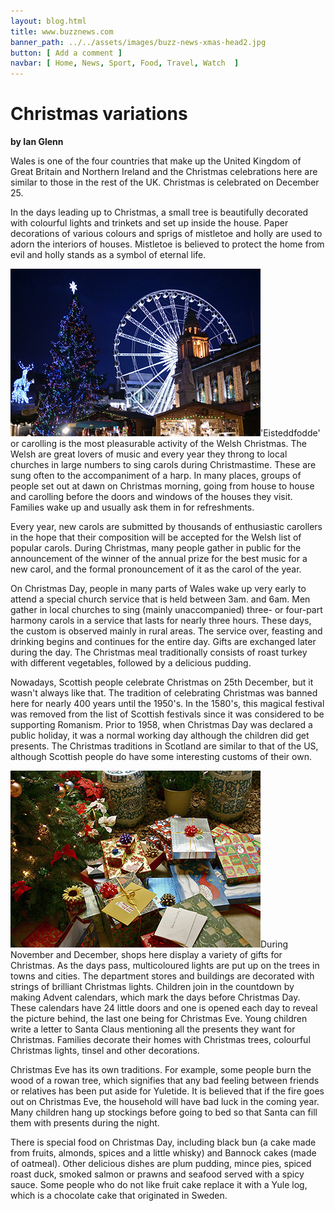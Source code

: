 ```yaml
---
layout: blog.html
title: www.buzznews.com
banner_path: ../../assets/images/buzz-news-xmas-head2.jpg
button: [ Add a comment ]
navbar: [ Home, News, Sport, Food, Travel, Watch  ]
---
```

# Christmas variations

**by Ian Glenn**

Wales is one of the four countries that make up the United Kingdom of Great Britain and Northern Ireland and the Christmas celebrations here are similar to those in the rest of the UK. Christmas is celebrated on December 25.

In the days leading up to Christmas, a small tree is beautifully decorated with colourful lights and trinkets and set up inside the house. Paper decorations of various colours and sprigs of mistletoe and holly are used to adorn the interiors of houses. Mistletoe is believed to protect the home from evil and holly stands as a symbol of eternal life.

![](../../assets/images/buzz-news-xmas-img4.jpg)'Eisteddfodde' or carolling is the most pleasurable activity of the Welsh Christmas. The Welsh are great lovers of music and every year they throng to local churches in large numbers to sing carols during Christmastime. These are sung often to the accompaniment of a harp. In many places, groups of people set out at dawn on Christmas morning, going from house to house and carolling before the doors and windows of the houses they visit. Families wake up and usually ask them in for refreshments.

Every year, new carols are submitted by thousands of enthusiastic carollers in the hope that their composition will be accepted for the Welsh list of popular carols. During Christmas, many people gather in public for the announcement of the winner of the annual prize for the best music for a new carol, and the formal pronouncement of it as the carol of the year.

On Christmas Day, people in many parts of Wales wake up very early to attend a special church service that is held between 3am. and 6am. Men gather in local churches to sing (mainly unaccompanied) three- or four-part harmony carols in a service that lasts for nearly three hours. These days, the custom is observed mainly in rural areas. The service over, feasting and drinking begins and continues for the entire day. Gifts are exchanged later during the day. The Christmas meal traditionally consists of roast turkey with different vegetables, followed by a delicious pudding.

Nowadays, Scottish people celebrate Christmas on 25th December, but it wasn't always like that. The tradition of celebrating Christmas was banned here for nearly 400 years until the 1950's. In the 1580's, this magical festival was removed from the list of Scottish festivals since it was considered to be supporting Romanism. Prior to 1958, when Christmas Day was declared a public holiday, it was a normal working day although the children did get presents. The Christmas traditions in Scotland are similar to that of the US, although Scottish people do have some interesting customs of their own.

![](../../assets/images/buzz-news-xmas-img5.jpg)During November and December, shops here display a variety of gifts for Christmas. As the days pass, multicoloured lights are put up on the trees in towns and cities. The department stores and buildings are decorated with strings of brilliant Christmas lights. Children join in the countdown by making Advent calendars, which mark the days before Christmas Day. These calendars have 24 little doors and one is opened each day to reveal the picture behind, the last one being for Christmas Eve. Young children write a letter to Santa Claus mentioning all the presents they want for Christmas. Families decorate their homes with Christmas trees, colourful Christmas lights, tinsel and other decorations.

Christmas Eve has its own traditions. For example, some people burn the wood of a rowan tree, which signifies that any bad feeling between friends or relatives has been put aside for Yuletide. It is believed that if the fire goes out on Christmas Eve, the household will have bad luck in the coming year. Many children hang up stockings before going to bed so that Santa can fill them with presents during the night.

There is special food on Christmas Day, including black bun (a cake made from fruits, almonds, spices and a little whisky) and Bannock cakes (made of oatmeal). Other delicious dishes are plum pudding, mince pies, spiced roast duck, smoked salmon or prawns and seafood served with a spicy sauce. Some people who do not like fruit cake replace it with a Yule log, which is a chocolate cake that originated in Sweden.
